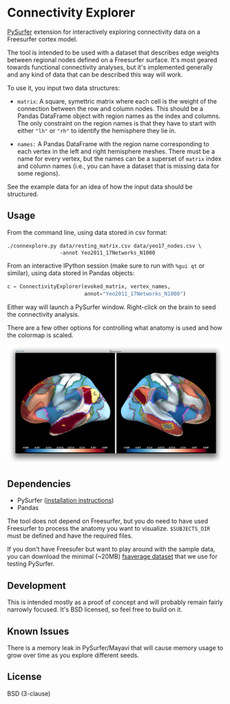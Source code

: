 Connectivity Explorer
=====================

[PySurfer](http://pysurfer.github.io/) extension for interactively exploring connectivity data on a Freesurfer cortex model.

The tool is intended to be used with a dataset that describes edge weights between regional nodes defined on a Freesurfer surface. It's most geared towards functional connectivity analyses, but it's implemented generally and any kind of data that can be described this way will work.

To use it, you input two data structures:

- `matrix`: A square, symettric matrix where each cell is the weight of the connection between the row and column nodes. This should be a Pandas DataFrame object with region names as the index and columns. The only constraint on the region names is that they have to start with either `"lh"` or `"rh"` to identify the hemisphere they lie in.

- `names:` A Pandas DataFrame with the region name corresponding to each vertex in the left and right hemisphere meshes. There must be a name for every vertex, but the names can be a superset of `matrix` index and column names (i.e., you can have a dataset that is missing data for some regions).

See the example data for an idea of how the input data should be structured.

Usage
-----

From the command line, using data stored in csv format:

```
./connexplore.py data/resting_matrix.csv data/yeo17_nodes.csv \
                 -annot Yeo2011_17Networks_N1000
```

From an interactive IPython session (make sure to run with `%gui qt` or similar), using data stored in Pandas objects:

```python
c = ConnectivityExplorer(evoked_matrix, vertex_names,
                         annot="Yeo2011_17Networks_N1000")
```

Either way will launch a PySurfer window. Right-click on the brain to seed the connectivity analysis.

There are a few other options for controlling what anatomy is used and how the colormap is scaled.

![screenshot](screenshot.png)

Dependencies
------------

- PySurfer ([installation instructions](http://pysurfer.github.io/install.html))
- Pandas

The tool does not depend on Freesurfer, but you do need to have used Freesurfer to process the anatomy you want to visualize. `$SUBJECTS_DIR` must be defined and have the required files.

If you don't have Freesufer but want to play around with the sample data, you can download the minimal (~20MB) [fsaverage dataset](http://faculty.washington.edu/larsoner/fsaverage_min.zip) that we use for testing PySurfer.

Development
-----------

This is intended mostly as a proof of concept and will probably remain fairly narrowly focused. It's BSD licensed, so feel free to build on it.

Known Issues
------------

There is a memory leak in PySurfer/Mayavi that will cause memory usage to grow over time as you explore different seeds.

License
-------

BSD (3-clause)
